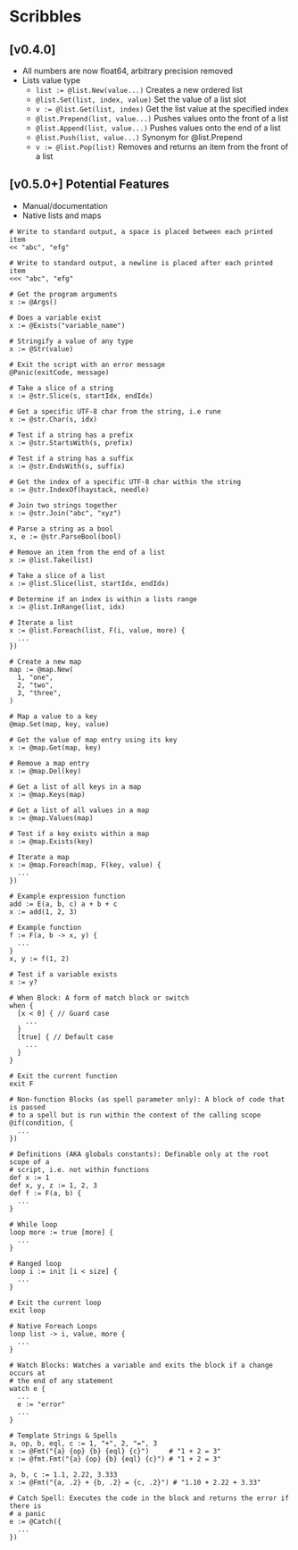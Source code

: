# Scribbles

## [v0.4.0]

- All numbers are now float64, arbitrary precision removed
- Lists value type
  - `list := @list.New(value...)` Creates a new ordered list
  - `@list.Set(list, index, value)` Set the value of a list slot
  - `v := @list.Get(list, index)` Get the list value at the specified index
  - `@list.Prepend(list, value...)` Pushes values onto the front of a list
  - `@list.Append(list, value...)` Pushes values onto the end of a list
  - `@list.Push(list, value...)` Synonym for @list.Prepend
  - `v := @list.Pop(list)` Removes and returns an item from the front of a list

## [v0.5.0+] Potential Features

- Manual/documentation
- Native lists and maps

```
# Write to standard output, a space is placed between each printed item 
<< "abc", "efg"

# Write to standard output, a newline is placed after each printed item 
<<< "abc", "efg"

# Get the program arguments
x := @Args()

# Does a variable exist
x := @Exists("variable_name")

# Stringify a value of any type
x := @Str(value)

# Exit the script with an error message
@Panic(exitCode, message)

# Take a slice of a string
x := @str.Slice(s, startIdx, endIdx)

# Get a specific UTF-8 char from the string, i.e rune
x := @str.Char(s, idx)

# Test if a string has a prefix
x := @str.StartsWith(s, prefix)

# Test if a string has a suffix
x := @str.EndsWith(s, suffix)

# Get the index of a specific UTF-8 char within the string
x := @str.IndexOf(haystack, needle)

# Join two strings together
x := @str.Join("abc", "xyz")

# Parse a string as a bool
x, e := @str.ParseBool(bool)

# Remove an item from the end of a list
x := @list.Take(list)

# Take a slice of a list
x := @list.Slice(list, startIdx, endIdx)

# Determine if an index is within a lists range
x := @list.InRange(list, idx)

# Iterate a list
x := @list.Foreach(list, F(i, value, more) {
  ...
})

# Create a new map
map := @map.New(
  1, "one",
  2, "two",
  3, "three",
)

# Map a value to a key
@map.Set(map, key, value)

# Get the value of map entry using its key
x := @map.Get(map, key)

# Remove a map entry
x := @map.Del(key)

# Get a list of all keys in a map
x := @map.Keys(map)

# Get a list of all values in a map
x := @map.Values(map)

# Test if a key exists within a map
x := @map.Exists(key)

# Iterate a map
x := @map.Foreach(map, F(key, value) {
  ...
})

# Example expression function
add := E(a, b, c) a + b + c
x := add(1, 2, 3)

# Example function
f := F(a, b -> x, y) {
  ...
}
x, y := f(1, 2)

# Test if a variable exists
x := y?

# When Block: A form of match block or switch
when {
  [x < 0] { // Guard case
    ... 
  }
  [true] { // Default case
    ... 
  }
}

# Exit the current function
exit F

# Non-function Blocks (as spell parameter only): A block of code that is passed
# to a spell but is run within the context of the calling scope
@if(condition, {
  ...
})

# Definitions (AKA globals constants): Definable only at the root scope of a
# script, i.e. not within functions
def x := 1
def x, y, z := 1, 2, 3
def f := F(a, b) {
  ...
}

# While loop
loop more := true [more] {
  ...
}

# Ranged loop
loop i := init [i < size] {
  ...
}

# Exit the current loop
exit loop

# Native Foreach Loops
loop list -> i, value, more {
  ...
}

# Watch Blocks: Watches a variable and exits the block if a change occurs at
# the end of any statement
watch e {
  ...
  e := "error"
  ...
}

# Template Strings & Spells
a, op, b, eql, c := 1, "+", 2, "=", 3
x := @Fmt("{a} {op} {b} {eql} {c}")     # "1 + 2 = 3"
x := @fmt.Fmt("{a} {op} {b} {eql} {c}") # "1 + 2 = 3"

a, b, c := 1.1, 2.22, 3.333
x := @Fmt("{a, .2} + {b, .2} = {c, .2}") # "1.10 + 2.22 + 3.33"

# Catch Spell: Executes the code in the block and returns the error if there is
# a panic
e := @Catch({
  ...
})
```
